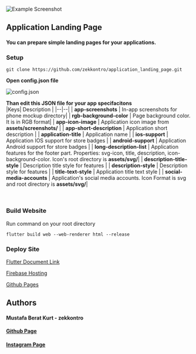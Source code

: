 

![Example Screenshot](https://i.hizliresim.com/br5ffi7.jpg)
## Application Landing Page

#### You can prepare simple landing pages for your applications.

### Setup

    git clone https://github.com/zekkontro/application_landing_page.git

**Open  config.json file**

![config.json](https://i.hizliresim.com/b14ezhs.jpg)

**Than edit this JSON file for your app specifacitons**
<br>
|Keys| Description |
|--|--|
| **app-screenshots** | In-app screenshots for phone mockup directory|
| **rgb-background-color** | Page background color. It is in RGB format|
| **app-icon-image** | Application icon image from **assets/screenshots/** |
| **app-short-description** | Application short description |
| **application-title** | Application name |
| **ios-support** | Application IOS support for store badges |
| **android-support** | Application Android support for store badges |
| **long-description-list** | Application features for the footer part. Properties: svg-icon, title, description, icon-background-color. Icon's root directory is **assets/svg/**|
| **description-title-style** | Description title style for features |
| **description-style** | Description style for features |
| **title-text-style** | Application title text style |
| **social-media-accounts** | Application's social media accounts. Icon Format is svg and root directory is **assets/svg/**|

<br>

### Build Website

Run command on your root directory

    flutter build web --web-renderer html --release
  
  ### Deploy Site
[Flutter Document Link](https://flutter.dev/docs/deployment/web#deploying-to-the-web)

[Firebase Hosting](https://firebase.google.com/docs/hosting)

[Github Pages](https://pages.github.com/)

## Authors

#### Mustafa Berat Kurt - zekkontro

#### [Github Page](https://github.com/zekkontro)

#### [Instagram Page](https://www.instagram.com/brtwlf/)

